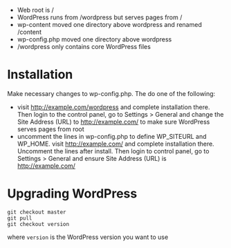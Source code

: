 * Web root is /
* WordPress runs from /wordpress but serves pages from /
* wp-content moved one directory above wordpress and renamed /content
* wp-config.php moved one directory above wordpress
* /wordpress only contains core WordPress files

Installation
============

Make necessary changes to wp-config.php. The do one of the following:

* visit http://example.com/wordpress and complete installation there. Then login to the control panel, go to Settings > General and change the Site Address (URL) to http://example.com/ to make sure WordPress serves pages from root
* uncomment the lines in wp-config.php to define WP_SITEURL and WP_HOME. visit http://example.com/ and complete installation there. Uncomment the lines after install. Then login to control panel, go to Settings > General and ensure Site Address (URL) is http://example.com/

Upgrading WordPress
==================

    git checkout master
    git pull
    git checkout version

where `version` is the WordPress version you want to use
